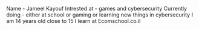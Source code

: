 Name - Jameel Kayouf
Intrested at - games and cybersecurity
Currently doing - either at school or gaming or learning new things in cybersecurity
I am 14 years old close to 15
I learn at Ecomschool.co.il
